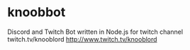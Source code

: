 # knoobbot
Discord and Twitch Bot written in Node.js for twitch channel twitch.tv/knooblord http://www.twitch.tv/knooblord
